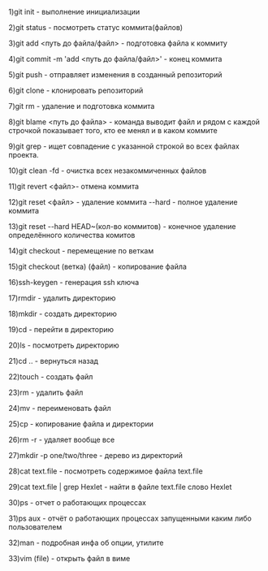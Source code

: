 1)git init - выполнение инициализации

2)git status - посмотреть статус коммита(файлов)

3)git add <путь до файла/файл> - подготовка файла к коммиту

4)git commit -m 'add <путь до файла/файл>' - конец коммита

5)git push - отправляет изменения в созданный репозиторий

6)git clone - клонировать репозиторий

7)git rm - удаление и подготовка коммита

8)git blame <путь до файла> - команда выводит файл и рядом с каждой строчкой показывает того, кто ее менял и в каком коммите

9)git grep - ищет совпадение с указанной строкой во всех файлах проекта.

10)git clean -fd - очистка всех незакоммиченных файлов

11)git revert <файл>- отмена коммита

12)git reset <файл> - удаление коммита --hard - полное удаление коммита

13)git reset --hard HEAD~(кол-во коммитов) - конечное удаление определённого количества комитов

14)git checkout - перемещение по веткам

15)git checkout (ветка) (файл) - копирование файла

16)ssh-keygen - генерация ssh ключа

17)rmdir - удалить директорию

18)mkdir - создать директорию

19)cd - перейти в директорию

20)ls - посмотреть директорию

21)сd .. - вернуться назад

22)touch - создать файл

23)rm - удалить файл

24)mv - переименовать файл

25)cp - копирование файла и директории

26)rm -r - удаляет вообще все

27)mkdir -p one/two/three - дерево из директорий

28)cat text.file - посмотреть содержимое файла text.file

29)cat text.file | grep Hexlet - найти в файле text.file слово Hexlet

30)ps - отчет о работающих процессах

31)ps aux - отчёт о работающих процессах запущенными каким либо пользователем

32)man - подробная инфа об опции, утилите

33)vim (file) - открыть файл в виме
